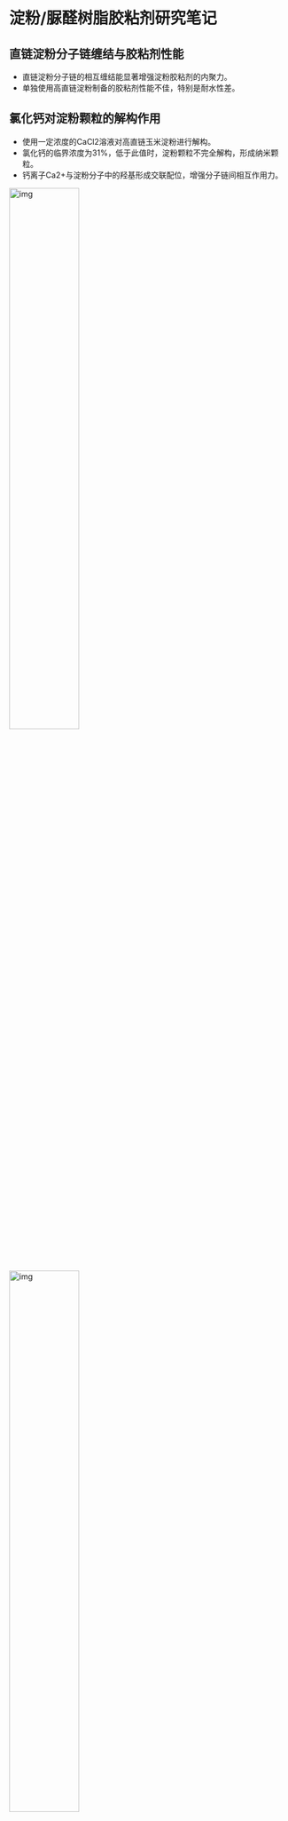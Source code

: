 # 淀粉/脲醛树脂胶粘剂研究笔记

## 直链淀粉分子链缠结与胶粘剂性能

- 直链淀粉分子链的相互缠结能显著增强淀粉胶粘剂的内聚力。
- 单独使用高直链淀粉制备的胶粘剂性能不佳，特别是耐水性差。

## 氯化钙对淀粉颗粒的解构作用

- 使用一定浓度的CaCl2溶液对高直链玉米淀粉进行解构。
- 氯化钙的临界浓度为31%，低于此值时，淀粉颗粒不完全解构，形成纳米颗粒。
- 钙离子Ca2+与淀粉分子中的羟基形成交联配位，增强分子链间相互作用力。
<img src="https://github.com/user-attachments/assets/2ae481d6-34e4-4e68-95a5-17170348ac16 "  alt="img" width="50%">
<img src="https://github.com/user-attachments/assets/6580dd0d-3da8-44cb-bf90-b121a7633513"  alt="img" width="50%">

## 凝胶的剪切强度与CaCl2浓度的关系

- 在干燥状态下，增加CaCl2浓度可增强凝胶的剪切强度。
- 浸泡在水中后，过量的CaCl2会导致剪切强度显著下降。
- 控制CaCl2浓度对保持凝胶的粘接性能和耐水性能至关重要。

## 脲醛树脂与直链淀粉的分布与聚集

- 随着水分蒸发，脲醛树脂和直链淀粉的分布由均匀转变为脲醛树脂聚集。
- 脲醛树脂的聚集主要发生在液固界面、凝胶内部及气液界面。

## G70/UF凝胶的粘附力与耐水性质

- 脲醛树脂在木板与凝胶接触面及凝胶与空气界面固化，展现粘附力和耐水性。
- 凝胶层（40至100 µm）形成于木板界面，赋予凝胶强大内聚力。

## 相分离对粘接性能的影响

- 相分离不显著的NCS/UF凝胶不利于提高粘接性能。

## 湿度对淀粉基凝胶的影响

- 在相对湿度50%的环境中，高直链淀粉凝胶质量损失率低，归因于Ca2+交联配位作用。
- 在相对湿度70%的环境中，所有淀粉基凝胶展现吸水特性，特别是高支链淀粉含量的NCS/UF凝胶。
 <img src="https://github.com/user-attachments/assets/70b1ef40-53ae-486a-bbe1-a640593fc9c5  "  alt="img" width="80%">

 <img src="https://github.com/user-attachments/assets/316a258d-39a0-4348-929b-8cbd7a1f0246  "  alt="img" width="80%">
## G70/UF凝胶的粘接稳定性

- G70/UF凝胶在干态和湿态下展现出高粘接稳定性，15天内剪切强度未见明显变化。
- 与仅用G70凝胶进行木材粘接相比，G70/UF凝胶具有更好的保水性能和稳定性。


*** 
![JOE](https://github.com/user-attachments/assets/8e3980da-e615-4710-a4f3-7a5eea566394)